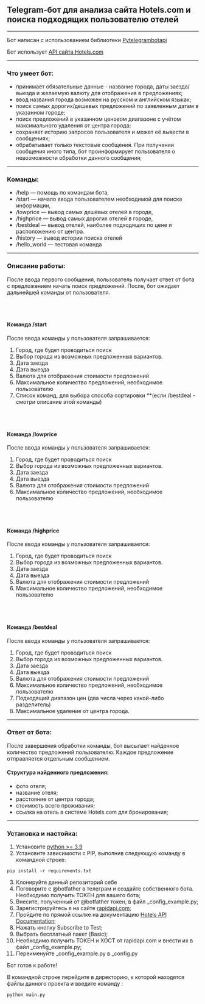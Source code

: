 ## Telegram-бот для анализа сайта Hotels.com и поиска подходящих пользователю отелей

----
Бот написан с использованием библиотеки
[Pytelegrambotapi](https://pypi.org/project/pyTelegramBotAPI/)

Бот использует [API сайта Hotels.com](https://rapidapi.com/apidojo/api/hotels4)

---
### Что умеет бот:

- принимает обязательные данные - название города, даты заезда/выезда и 
желаемую валюту для отображения в предложениях;
- ввод названия города возможен на русском и английском языках;
- поиск самых дорогих/дешевых предложений по заявленным датам 
в указанном городе;
- поиск предложений в указанном ценовом диапазоне с учётом 
максимального удаления от центра города;
- сохраняет историю запросов пользователя и может её вывести в сообщениях;
- обрабатывает только текстовые сообщения. При получении сообщения иного 
типа, бот проинформирует пользователя о невозможности обработки данного сообщения;

---
### Команды:

- /help — помощь по командам бота,
- /start — начало ввода пользователем необходимой для поиска информации,
- /lowprice — вывод самых дешёвых отелей в городе,
- /highprice — вывод самых дорогих отелей в городе,
- /bestdeal — вывод отелей, наиболее подходящих по цене и расположению от центра.
- /history — вывод истории поиска отелей
- /hello_world — тестовая команда

---
### Описание работы:
После ввода первого сообщения, пользователь получает ответ от бота с предложением
начать поиск предложений. После, бот ожидает дальнейшей команды от пользователя.

<br/><br/>
#### Команда /start
После ввода команды у пользователя запрашивается:
1. Город, где будет проводиться поиск
2. Выбор города из возможных предложенных вариантов.
3. Дата заезда
4. Дата выезда
5. Валюта для отображения стоимости предложений
6. Максимальное количество предложений, необходимое пользователю
7. Список команд, для выбора способа сортировки **(если /bestdeal - смотри описание этой команды)

<br/><br/>
#### Команда /lowprice
После ввода команды у пользователя запрашивается:
1. Город, где будет проводиться поиск
2. Выбор города из возможных предложенных вариантов.
3. Дата заезда
4. Дата выезда
5. Валюта для отображения стоимости предложений
6. Максимальное количество предложений, необходимое пользователю

<br/><br/>
#### Команда /highprice
После ввода команды у пользователя запрашивается:
1. Город, где будет проводиться поиск
2. Выбор города из возможных предложенных вариантов.
3. Дата заезда
4. Дата выезда
5. Валюта для отображения стоимости предложений
6. Максимальное количество предложений, необходимое пользователю

<br/><br/>
#### Команда /bestdeal
После ввода команды у пользователя запрашивается:
1. Город, где будет проводиться поиск
2. Выбор города из возможных предложенных вариантов.
3. Дата заезда
4. Дата выезда
5. Валюта для отображения стоимости предложений
6. Максимальное количество предложений, необходимое пользователю
7. Подходящий диапазон цен (два числа через какой-либо разделитель)
8. Максимальное удаление от центра города.




---
### Ответ от бота:
После завершения обработки команды, бот высылает найденное количество предложений
пользователю. Каждое предложение отправляется отдельным сообщением.
#### Структура найденного предложения:
- фото отеля;
- название отеля;
- расстояние от центра города;
- стоимость всего проживания;
- ссылка на отель в системе Hotels.com для бронирования;

---
### Установка и настойка:
1. Установите [python >= 3.9](https://www.python.org/downloads/)
2. Установите зависимости с PIP, выполнив следующую команду в 
командной строке:
```
pip install -r requirements.txt
```
3. Клонируйте данный репозиторий себе
4. Поговорите с @botfather в телеграм и создайте собственного бота.
Необходимо получить ТОКЕН для вашего бота;
5. Внесите, полученный от @botfather токен, в файл _config_example.py;
6. Зарегистрируйтесь я на сайте [rapidapi.com](rapidapi.com);
7. Пройдите по прямой ссылке на документацию [Hotels API Documentation](https://rapidapi.com/apidojo/api/hotels4/);
8. Нажать кнопку Subscribe to Test;
9. Выбрать бесплатный пакет (Basic);
10. Необходимо получить ТОКЕН и ХОСТ от rapidapi.com и внести их в 
файл _config_example.py;
11. Переименуйте _config_example.py в _config.py

Бот готов к работе!

В командной строке перейдите в директорию, к которой находятся 
файлы данного проекта и введите команду :
```
python main.py
```